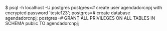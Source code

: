 $ psql -h localhost -U postgres
postgres=# create user agendadorcnpj with encrypted password 'teste123';
postgres=# create database agendadorcnpj;
postgres=# GRANT ALL PRIVILEGES ON ALL TABLES IN SCHEMA public TO agendadorcnpj;
